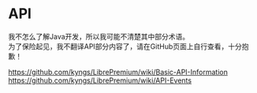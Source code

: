# API
我不怎么了解Java开发，所以我可能不清楚其中部分术语。  
为了保险起见，我不翻译API部分内容了，请在GitHub页面上自行查看，十分抱歉！

https://github.com/kyngs/LibrePremium/wiki/Basic-API-Information  
https://github.com/kyngs/LibrePremium/wiki/API-Events
